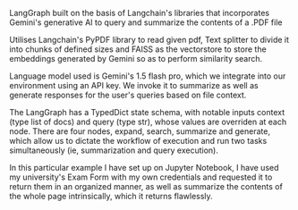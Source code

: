 LangGraph built on the basis of Langchain's libraries that incorporates Gemini's generative AI to query and summarize the contents of a .PDF file

Utilises Langchain's PyPDF library to read given pdf, Text splitter to divide it into chunks of defined sizes and FAISS as the vectorstore to store the embeddings generated by Gemini so as to perform similarity search.

Language model used is Gemini's 1.5 flash pro, which we integrate into our environment using an API key. We invoke it to summarize as well as generate responses for the user's queries based on file context.

The LangGraph has a TypedDict state schema, with notable inputs context (type list of docs) and query (type str), whose values are overriden at each node. There are four nodes, expand, search, summarize and generate, which allow us to dictate the workflow of execution and run two tasks simultaneously (ie, summarization and query execution).


In this particular example I have set up on Jupyter Notebook, I have used my university's Exam Form with my own credentials and requested it to return them in an organized manner, as well as summarize the contents of the whole page intrinsically, which it returns flawlessly.
